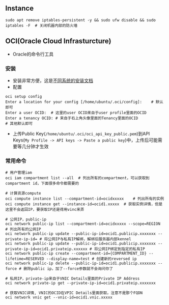 ## Instance

```shell
sudo apt remove iptables-persistent -y && sudo ufw disable && sudo iptables -F	# 关闭机器内部的防火墙
```

## OCI(Oracle Cloud Infrasturcture)

- Oracle的命令行工具

### 安装

- 安装非常方便，这是[不同系统的安装文档](https://docs.oracle.com/en-us/iaas/Content/API/SDKDocs/cliinstall.htm)
- 配置

```shell
oci setup config
Enter a location for your config [/home/ubuntu/.oci/config]:	# 默认即可
Enter a user OCID:	# 这里的user OCID来自于user profile里面的OCID
Enter a tenancy OCID: # 来自于右上角头像里面的Tenancy里面的OCID
# 其他默认即可
```

- 上传Public Key(`/home/ubuntu/.oci/oci_api_key_public.pem`)到API Keys(`My Profile -> API keys -> Paste a public key`)中，上传后可能需要等几分钟才生效

### 常用命令

```shell
# 用户管理iam
oci iam compartment list --all	# 列出所有的compartment，可以获取到compartment id，下面很多命令都需要的

# 计算资源compute
oci compute instance list --compartment-id=ocidxxxxx	# 列出所有的实例
oci compute instance get --instance-id=ocid1.xxxxx	# 获取实例详情，但是这里不会返回IP，要获取IP还是得用vinc来弄

# 公网IP，public-ip
oci network public-ip list --compartment-id=ocidxxxxx --scope=REGION	# 列出所有的公网IP
oci network public-ip update --public-ip-id=ocid1.publicip.xxxxxxx --private-ip-id= # 将公网IP与私有IP解绑，解绑后服务器内部kennel
oci network public-ip update --public-ip-id=ocid1.publicip.xxxxxxx --private-ip-id=ocid1.privateip.xxxxxx # 将公网IP绑定到指定的私有IP
oci network public-ip create --compartment-id={COMPARTMENT_ID} --lifetime=RESERVED --display-name=test # 创建新的reversed ip
oci network public-ip delete --public-ip-id=ocid1.publicip.xxxxxxx --force # 删除public ip，加了--force参数就不会询问你了

# 私网IP，private-ip来自于VNIC Details里面的Private IP Address
oci network private-ip get --private-ip-id=ocid1.privateip.xxxxxxx

# 获取VNIC详情, VNIC的OCID在VPIC Details里面获取，注意不是那个FQDN
oci network vnic get --vnic-id=ocid1.vnic.xxxxx
```

